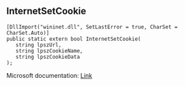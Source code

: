 ## InternetSetCookie

```
[DllImport("wininet.dll", SetLastError = true, CharSet = CharSet.Auto)]
public static extern bool InternetSetCookie(
   string lpszUrl,
   string lpszCookieName,
   string lpszCookieData
);
```

Microsoft documentation: [Link](https://docs.microsoft.com/en-us/windows/win32/api/wininet/nf-wininet-internetsetcookiea)
